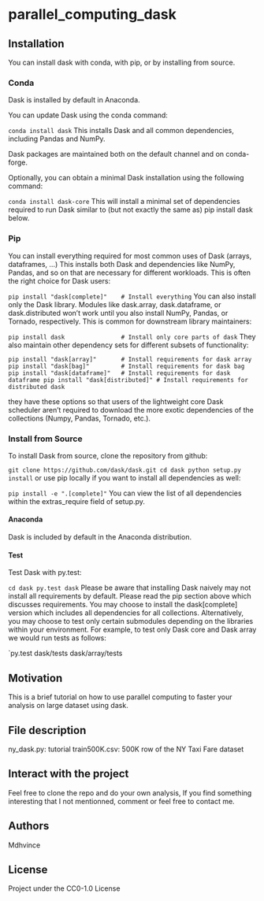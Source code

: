 # parallel_computing_dask

## Installation

You can install dask with conda, with pip, or by installing from source.

### Conda
Dask is installed by default in Anaconda.

You can update Dask using the conda command:

`conda install dask`
This installs Dask and all common dependencies, including Pandas and NumPy.

Dask packages are maintained both on the default channel and on conda-forge.

Optionally, you can obtain a minimal Dask installation using the following command:

`conda install dask-core`
This will install a minimal set of dependencies required to run Dask similar to (but not exactly the same as) pip install dask below.

### Pip
You can install everything required for most common uses of Dask (arrays, dataframes, …) This installs both Dask and dependencies like NumPy, Pandas, and so on that are necessary for different workloads. This is often the right choice for Dask users:

`pip install "dask[complete]"    # Install everything`
You can also install only the Dask library. Modules like dask.array, dask.dataframe, or dask.distributed won’t work until you also install NumPy, Pandas, or Tornado, respectively. This is common for downstream library maintainers:

`pip install dask                # Install only core parts of dask`
They also maintain other dependency sets for different subsets of functionality:

`pip install "dask[array]"       # Install requirements for dask array
pip install "dask[bag]"         # Install requirements for dask bag
pip install "dask[dataframe]"   # Install requirements for dask dataframe
pip install "dask[distributed]" # Install requirements for distributed dask`

they have these options so that users of the lightweight core Dask scheduler aren’t required to download the more exotic dependencies of the collections (Numpy, Pandas, Tornado, etc.).

### Install from Source
To install Dask from source, clone the repository from github:

`git clone https://github.com/dask/dask.git
cd dask
python setup.py install`
or use pip locally if you want to install all dependencies as well:

`pip install -e ".[complete]"`
You can view the list of all dependencies within the extras_require field of setup.py.

#### Anaconda
Dask is included by default in the Anaconda distribution.

#### Test
Test Dask with py.test:

`cd dask
py.test dask`
Please be aware that installing Dask naively may not install all requirements by default. Please read the pip section above which discusses requirements. You may choose to install the dask[complete] version which includes all dependencies for all collections. Alternatively, you may choose to test only certain submodules depending on the libraries within your environment. For example, to test only Dask core and Dask array we would run tests as follows:

`py.test dask/tests dask/array/tests

## Motivation
This is a brief tutorial on how to use parallel computing to faster your analysis on large dataset using dask.

## File description
ny_dask.py: tutorial
train500K.csv: 500K row of the NY Taxi Fare dataset

## Interact with the project
Feel free to clone the repo and do your own analysis, If you find something interesting that I not mentionned, comment or feel free to contact me.

## Authors
Mdhvince

## License
Project under the CC0-1.0 License
